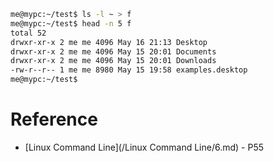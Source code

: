 ```bash
me@mypc:~/test$ ls -l ~ > f
me@mypc:~/test$ head -n 5 f
total 52
drwxr-xr-x 2 me me 4096 May 16 21:13 Desktop
drwxr-xr-x 2 me me 4096 May 15 20:01 Documents
drwxr-xr-x 2 me me 4096 May 15 20:01 Downloads
-rw-r--r-- 1 me me 8980 May 15 19:58 examples.desktop
me@mypc:~/test$ 
```

# Reference

- [Linux Command Line](/Linux Command Line/6.md) - P55
